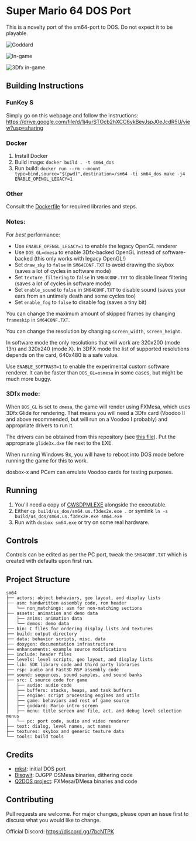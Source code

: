 # Super Mario 64 DOS Port

This is a novelty port of the sm64-port to DOS. Do not expect it to be playable.

![Goddard](https://raw.githubusercontent.com/fgsfdsfgs/sm64-port/dos/media/screenshot_00.png)

![In-game](https://raw.githubusercontent.com/fgsfdsfgs/sm64-port/dos/media/screenshot_01.png)

![3Dfx in-game](https://raw.githubusercontent.com/fgsfdsfgs/sm64-port/dos/media/screenshot_02.png)

## Building Instructions

### FunKey S
Simply go on this webpage and follow the instructions:
https://drive.google.com/file/d/1j4urSTOcb2hXCC6ykBeyJspJ0eJcdR5U/view?usp=sharing

### Docker

1. Install Docker
2. Build image: `docker build . -t sm64_dos`
3. Run build: `docker run --rm --mount type=bind,source="$(pwd)",destination=/sm64 -ti sm64_dos make -j4 ENABLE_OPENGL_LEGACY=1`

### Other

Consult the [Dockerfile](./Dockerfile) for required libraries and steps.

### Notes:

For *best* performance:
 - Use `ENABLE_OPENGL_LEGACY=1` to enable the legacy OpenGL renderer
 - Use `DOS_GL=dmesa` to enable 3Dfx-backed OpenGL instead of software-backed (this only works with legacy OpenGL!)
 - Set `draw_sky` to `false` in `SM64CONF.TXT` to avoid drawing the skybox (saves a lot of cycles in software mode)
 - Set `texture_filtering` to `false` in `SM64CONF.TXT` to disable linear filtering (saves a lot of cycles in software mode)
 - Set `enable_sound` to `false` in `SM64CONF.TXT` to disable sound (saves your ears from an untimely death and some cycles too)
 - Set `enable_fog` to `false` to disable fog (saves a tiny bit)

You can change the maximum amount of skipped frames by changing `frameskip` in `SM64CONF.TXT`.

You can change the resolution by changing `screen_width`, `screen_height`.

In software mode the only resolutions that will work are 320x200 (mode 13h) and 320x240 (mode X).
In 3DFX mode the list of supported resolutions depends on the card, 640x480 is a safe value.

Use `ENABLE_SOFTRAST=1` to enable the experimental custom software renderer. It can be faster than `DOS_GL=osmesa` in some cases, but might be much more buggy.

### 3Dfx mode:

When `DOS_GL` is set to `dmesa`, the game will render using FXMesa, which uses 3Dfx Glide for rendering.
That means you will need a 3Dfx card (Voodoo II and above recommended, but will run on a Voodoo I probably) and appropriate
drivers to run it.

The drivers can be obtained from this repository (see [this file](lib/glide3/drivers/README.md)). Put the appropriate
`glide3x.dxe` file next to the EXE.

When running Windows 9x, you will have to reboot into DOS mode before running the game for this to work.

dosbox-x and PCem can emulate Voodoo cards for testing purposes.

## Running

1. You'll need a copy of [CWSDPMI.EXE](https://sandmann.dotster.com/cwsdpmi/) alongside the executable.
2. Either `cp build/us_dos/sm64.us.f3dex2e.exe .` or symlink `ln -s build/us_dos/sm64.us.f3dex2e.exe sm64.exe`
3. Run with `dosbox sm64.exe` or try on some real hardware.

## Controls

Controls can be edited as per the PC port, tweak the `SM64CONF.TXT` which is created with defaults upon first run.

## Project Structure

```
sm64
├── actors: object behaviors, geo layout, and display lists
├── asm: handwritten assembly code, rom header
│   └── non_matchings: asm for non-matching sections
├── assets: animation and demo data
│   ├── anims: animation data
│   └── demos: demo data
├── bin: C files for ordering display lists and textures
├── build: output directory
├── data: behavior scripts, misc. data
├── doxygen: documentation infrastructure
├── enhancements: example source modifications
├── include: header files
├── levels: level scripts, geo layout, and display lists
├── lib: SDK library code and third party libraries
├── rsp: audio and Fast3D RSP assembly code
├── sound: sequences, sound samples, and sound banks
├── src: C source code for game
│   ├── audio: audio code
│   ├── buffers: stacks, heaps, and task buffers
│   ├── engine: script processing engines and utils
│   ├── game: behaviors and rest of game source
│   ├── goddard: Mario intro screen
│   ├── menu: title screen and file, act, and debug level selection menus
│   └── pc: port code, audio and video renderer
├── text: dialog, level names, act names
├── textures: skybox and generic texture data
└── tools: build tools
```

## Credits

 - [mkst](https://github.com/mkst): initial DOS port
 - [Bisqwit](http://bisqwit.iki.fi/): DJGPP OSMesa binaries, dithering code
 - [Q2DOS project](https://bitbucket.org/neozeed/q2dos/src/master/): FXMesa/DMesa binaries and code

## Contributing

Pull requests are welcome. For major changes, please open an issue first to
discuss what you would like to change.

Official Discord: https://discord.gg/7bcNTPK
